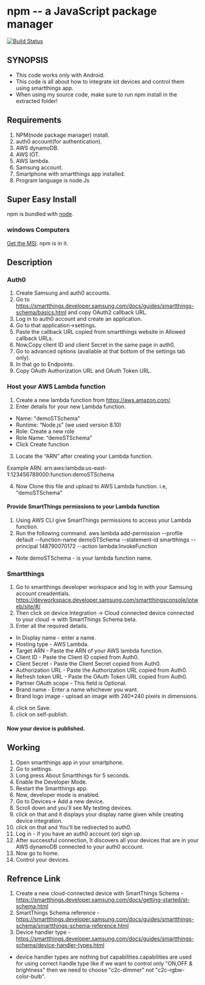 npm -- a JavaScript package manager
=============================

[![Build Status](https://img.shields.io/travis/npm/cli/latest.svg)](https://travis-ci.org/npm/cli)

## SYNOPSIS
*  This code works only with Android.
*  This code is all about how to integrate iot devices and control them using smartthings app.
*  When using my source code, make sure to run npm install in the extracted folder!

## Requirements
1. NPM(node package manager) install.
2. auth0 account(for authentication).
3. AWS dynamoDB.
4. AWS IOT.
5. AWS lambda.
6. Samsung account.
7. Smartphone with smartthings app installed.
8. Program language is node.Js

## Super Easy Install

npm is bundled with [node](https://nodejs.org/en/download/).

### windows Computers

[Get the MSI](https://nodejs.org/en/download/).  npm is in it.

## Description

### Auth0

1. Create Samsung and auth0 accounts.
2. Go to <https://smartthings.developer.samsung.com/docs/guides/smartthings-schema/basics.html> and copy OAuth2 callback URL.
3. Log in to auth0 account and create an application.
4. Go to that application->settings.
5. Paste the callback URL copied from smartthings website in Allowed callback URLs.
6. Now,Copy client ID and client Secret in the same page in auth0.
7. Go to advanced options (avaliable at that bottom of the settings tab only).
8. In that go to Endpoints.
9. Copy OAuth Authorization URL and OAuth Token URL.

### Host your AWS Lambda function

1. Create a new lambda function from <https://aws.amazon.com/>.
2. Enter details for your new Lambda function.
*  Name: "demoSTSchema"
*  Runtime: “Node.js” (we used version 8.10)
*  Role: Create a new role
*  Role Name: “demoSTSchema”
*  Click Create function
3. Locate the “ARN” after creating your Lambda function.

Example ARN:
arn:aws:lambda:us-east-1:123456789000:function:demoSTSchema

4. Now Clone this file and upload to AWS Lambda function. i.e, "demoSTSchema"

#### Provide SmartThings permissions to your Lambda function

1. Using AWS CLI give SmartThings permissions to access your Lambda function.
2. Run the following command.
    aws lambda add-permission --profile default --function-name demoSTSchema --statement-id smartthings --principal 148790070172 --action lambda:InvokeFunction
 
*  Note demoSTSchema - is your lambda function name.

### Smartthings
1. Go to smartthings developer workspace and log in with your Samsung account creadentials.  <https://devworkspace.developer.samsung.com/smartthingsconsole/iotweb/site/#/>
2. Then click on device Integration -> Cloud connected device connected to your cloud -> with SmartThings Schema beta.
3. Enter all the required details.
*  In Display name - enter a name.
*  Hosting type - AWS Lambda.
*  Target ARN - Paste the ARN of your AWS lambda function.
*  Client ID - Paste the Client ID copied from Auth0.
*  Client Secret - Paste the Client Secret copied from Auth0.
*  Authorization URL - Paste the Authorization URL copied from Auth0.
*  Refresh token URL - Paste the OAuth Token URL copied from Auth0.
*  Partner OAuth scope - This field is Optional.
*  Brand name - Enter a name whichever you want.
*  Brand logo image - upload an image with 240*240 pixels in dimensions.
4. click on Save.
5. click on self-publish.

#### Now your device is published.

## Working

1. Open smartthings app in your smartphone.
2. Go to settings.
3. Long press About Smartthings for 5 seconds.
4. Enable the Developer Mode.
5. Restart the Smartthings app.
6. Now, developer mode is enabled.
7. Go to Devices-> Add a new device.
8. Scroll down and you'll see My testing devices.
9. click on that and it displays your display name given while creating device integration.
10. click on that and You'll be redirected to auth0.
11. Log in - if you have an auth0 account (or) sign up.
12. After successful connection, It discovers all your devices that are in your AWS dynamoDB connected to your auth0 account.
13. Now go to home.
14. Control your devices.

## Refrence Link
1. Create a new cloud-connected device with SmartThings Schema  - <https://smartthings.developer.samsung.com/docs/getting-started/st-schema.html>
2. SmartThings Schema reference - <https://smartthings.developer.samsung.com/docs/guides/smartthings-schema/smartthings-schema-reference.html>
3. Device handler type - <https://smartthings.developer.samsung.com/docs/guides/smartthings-schema/device-handler-types.html>
*  device handler types are nothing but capabilities.capabilities are used for using correct handle type like if we want to control only "ON,OFF & brightness" then we need to choose "c2c-dimmer" not "c2c-rgbw-color-bulb".
